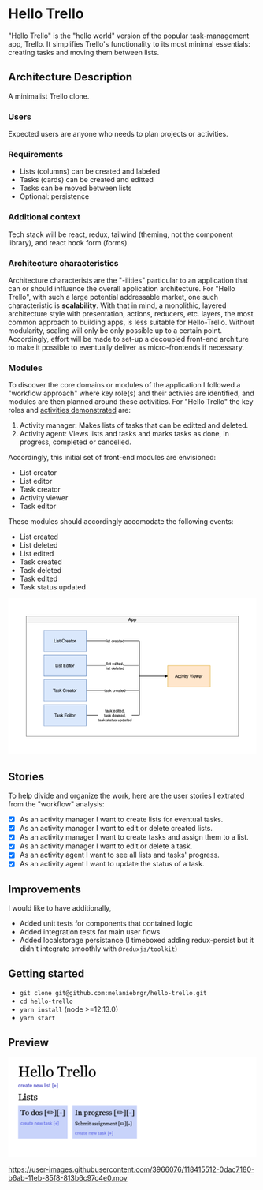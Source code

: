 # Hello Trello

"Hello Trello" is the "hello world" version of the popular task-management app, Trello. It simplifies Trello's functionality to its most minimal essentials: creating tasks and moving them between lists.

## Architecture Description

A minimalist Trello clone.

### Users

Expected users are anyone who needs to plan projects or activities.

### Requirements

- Lists (columns) can be created and labeled
- Tasks (cards) can be created and editted
- Tasks can be moved between lists
- Optional: persistence

### Additional context

Tech stack will be react, redux, tailwind (theming, not the component library), and react hook form (forms).

### Architecture characteristics

Architecture characterists are the "-ilities" particular to an application that can or should influence the overall application architecture. For "Hello Trello", with such a large potential addressable market, one such characteristic is **scalability**. With that in mind, a monolithic, layered architecture style with presentation, actions, reducers, etc. layers, the most common approach to building apps, is less suitable for Hello-Trello. Without modularity, scaling will only be only possible up to a certain point. Accordingly, effort will be made to set-up a decoupled front-end architure to make it possible to eventually deliver as micro-frontends if necessary.

### Modules

To discover the core domains or modules of the application I followed a "workflow approach" where key role(s) and their activies are identified, and modules are then planned around these activities. For "Hello Trello" the key roles and [activities demonstrated](https://www.youtube.com/watch?v=AyfupeWS0yY) are:

1. Activity manager: Makes lists of tasks that can be editted and deleted.
2. Activity agent: Views lists and tasks and marks tasks as done, in progress, completed or cancelled.

Accordingly, this initial set of front-end modules are envisioned:

- List creator
- List editor
- Task creator
- Activity viewer
- Task editor

These modules should accordingly accomodate the following events:

- List created
- List deleted
- List edited
- Task created
- Task deleted
- Task edited
- Task status updated

![modules](./assets/hello-trello.png)

## Stories

To help divide and organize the work, here are the user stories I extrated from the "workflow" analysis:

- [x] As an activity manager I want to create lists for eventual tasks.
- [x] As an activity manager I want to edit or delete created lists.
- [x] As an activity manager I want to create tasks and assign them to a list.
- [x] As an activity manager I want to edit or delete a task.
- [x] As an activity agent I want to see all lists and tasks' progress.
- [x] As an activity agent I want to update the status of a task.

## Improvements

I would like to have additionally,

- Added unit tests for components that contained logic
- Added integration tests for main user flows
- Added localstorage persistance (I timeboxed adding redux-persist but it didn't integrate smoothly with `@reduxjs/toolkit`)

## Getting started

- `git clone git@github.com:melaniebrgr/hello-trello.git`
- `cd hello-trello`
- `yarn install` (node >=12.13.0)
- `yarn start`

## Preview

![preview](./assets/preview.png)

https://user-images.githubusercontent.com/3966076/118415512-0dac7180-b6ab-11eb-85f8-813b6c97c4e0.mov

